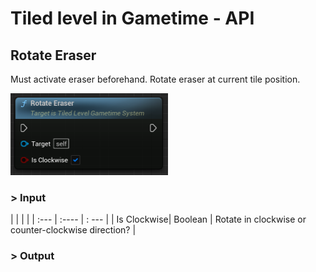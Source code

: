 # Tiled level in Gametime - API
## Rotate Eraser

Must activate eraser beforehand. Rotate eraser at current tile position.

<img src="../../_media/GametimeAPI/RotateEraser.png" alt="drawing" width="50%"/>

### > Input
|             |         |       |
| :---        | :----   | : --- |
| Is Clockwise| Boolean | Rotate in clockwise or counter-clockwise direction? |

### > Output
